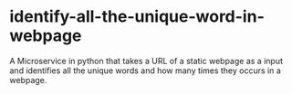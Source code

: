 # identify-all-the-unique-word-in-webpage
A Microservice in python that takes a URL of a static webpage as a input and identifies all the unique words and how many times they occurs in a webpage.
